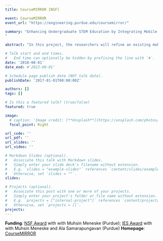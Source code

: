 ```yaml
---
title: CourseMIRROR [NSF]

event: CourseMIRROR
event_url: "https://engineering.purdue.edu/coursemirror/"

summary: "Enhancing Undergraduate STEM Education by Integrating Mobile Learning Technologies with Natural Language Processing (August 2018 - now)
"

abstract: "In this project, the researchers will refine an existing mobile application, CourseMIRROR, for use in postsecondary STEM lecture courses. This application aims to improve deep learning by encouraging students to reflect on course content and receive immediate feedback on their reflections. Often, in large lecture courses, students' ability to reflect on course content and get feedback on these reflections is limited by class size and instructor availability. At the same time, instructors often don't have access to students' reflections, so they cannot correct misunderstandings or build on class knowledge. By leveraging natural language processing and mobile learning technologies, CourseMIRROR aims to overcome these barriers and help students and instructors gain insights into what was or was not learned."

# Talk start and end times.
#   End time can optionally be hidden by prefixing the line with `#`.
date: '2018-08-01'
date_end: #'2022-08-01'

# Schedule page publish date (NOT talk date).
publishDate: '2017-01-01T00:00:00Z'

authors: []
tags: []

# Is this a featured talk? (true/false)
featured: true

image:
  # caption: 'Image credit: [**Unsplash**](https://unsplash.com/photos/bzdhc5b3Bxs)'
  focal_point: Right

url_code: ''
url_pdf: ''
url_slides: ''
url_video: ''

# Markdown Slides (optional).
#   Associate this talk with Markdown slides.
#   Simply enter your slide deck's filename without extension.
#   E.g. `slides = "example-slides"` references `content/slides/example-slides.md`.
#   Otherwise, set `slides = ""`.
slides:

# Projects (optional).
#   Associate this post with one or more of your projects.
#   Simply enter your project's folder or file name without extension.
#   E.g. `projects = ["internal-project"]` references `content/project/deep-learning/index.md`.
#   Otherwise, set `projects = []`.
projects:
---
```

**Funding**: [NSF Award](https://www.nsf.gov/awardsearch/showAward?AWD_ID=2329274&HistoricalAwards=false) with with Muhsin Meneske (Purdue); [IES Award](https://ies.ed.gov/funding/grantsearch/details.asp?ID=2130) with with Muhsin Meneske and Ala Samarapungavan (Purdue)
**Homepage**: [CourseMIRROR](https://engineering.purdue.edu/coursemirror/)
